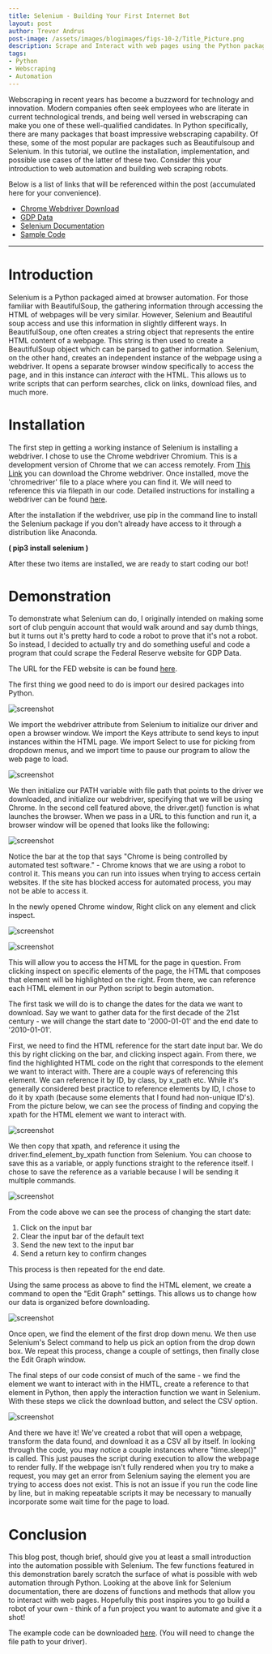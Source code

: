 ```yaml
---
title: Selenium - Building Your First Internet Bot
layout: post
author: Trevor Andrus
post-image: /assets/images/blogimages/figs-10-2/Title_Picture.png
description: Scrape and Interact with web pages using the Python package Selenium.
tags:
- Python
- Webscraping
- Automation
---
```


Webscraping in recent years has become a buzzword for technology and innovation. Modern companies often seek employees who are literate in current technological trends, and being well versed in webscraping can make you one of these well-qualified candidates. In Python specifically, there are many packages that  boast impressive webscraping capability. Of these, some of the most popular are packages such as Beautifulsoup and Selenium. In this tutorial, we outline the installation, implementation, and possible use cases of the latter of these two. Consider this your introduction to web automation and building web scraping robots. 

Below is a list of links that will be referenced within the post (accumulated here for your convenience). 


* [Chrome Webdriver Download](https://sites.google.com/chromium.org/driver/downloads?authuser=0)
* [GDP Data](https://fred.stlouisfed.org/series/GDP)
* [Selenium Documentation](https://www.selenium.dev/documentation/)
* [Sample Code](/assets/images/blogimages/figs-10-2/Selenium.ipynb)

---

# Introduction

Selenium is a Python packaged aimed at browser automation. For those familiar with BeautifulSoup, the gathering information through accessing the HTML of webpages will be very similar. However, Selenium and Beautiful soup access and use this information in slightly different ways. In BeautifulSoup, one often creates a string object that represents the entire HTML content of a webpage. This string is then used to create a BeautifulSoup object which can be parsed to gather information. Selenium, on the other hand, creates an independent instance of the webpage using a webdriver. It opens a separate browser window specifically to access the page, and in this instance can *interact* with the HTML. This allows us to write scripts that can perform searches, click on links, download files, and much more. 

# Installation

The first step in getting a working instance of Selenium is installing a webdriver. I chose to use the Chrome webdriver Chromium. This is a development version of Chrome that we can access remotely. From [This Link](https://sites.google.com/chromium.org/driver/downloads?authuser=0) you can download the Chrome webdriver. Once installed, move the 'chromedriver' file to a place where you can find it. We will need to reference this via filepath in our code. 
Detailed instructions for installing a webdriver can be found [here](https://blog.testproject.io/2019/07/16/installing-selenium-webdriver-using-python-chrome/).

After the installation if the webdriver, use pip in the command line to install the Selenium package if you don't already have access to it through a distribution like Anaconda. 

**( pip3 install selenium )**

After these two items are installed, we are ready to start coding our bot!

# Demonstration

To demonstrate what Selenium can do, I originally intended on making some sort of club penguin account that would walk around and say dumb things, but it turns out it's pretty hard to code a robot to prove that it's not a robot. So instead, I decided to actually try and do something useful and code a program that could scrape the Federal Reserve website for GDP Data. 

The URL for the FED website is can be found [here](https://fred.stlouisfed.org/series/GDP). 

The first thing we good need to do is import our desired packages into Python. 


![screenshot](/assets/images/blogimages/figs-10-2/import_packages.png)

We import the webdriver attribute from Selenium to initialize our driver and open a browser window. We import the Keys attribute to send keys to input instances within the HTML page. We import Select to use for picking from dropdown menus, and we import time to pause our program to allow the web page to load. 



![screenshot](/assets/images/blogimages/figs-10-2/initialize_webdriver.png)

We then initialize our PATH variable with file path that points to the driver we downloaded, and initialize our webdriver, specifying that we will be using Chrome. In the second cell featured above, the driver.get() function is what launches the browser. When we pass in a URL to this function and run it, a browser window will be opened that looks like the following:


![screenshot](/assets/images/blogimages/figs-10-2/FED.png)


Notice the bar at the top that says "Chrome is being controlled by automated test software." - Chrome knows that we are using a robot to control it. This means you can run into issues when trying to access certain websites. If the site has blocked access for automated process, you may not be able to access it. 

In the newly opened Chrome window, Right click on any element and click inspect.


![screenshot](/assets/images/blogimages/figs-10-2/Inspect.png)


![screenshot](/assets/images/blogimages/figs-10-2/Inspected.png)

This will allow you to access the HTML for the page in question. From clicking inspect on specific elements of the page, the HTML that composes that element will be highlighted on the right. From there, we can reference each HTML element in our Python script to begin automation. 

The first task we will do is to change the dates for the data we want to download. Say we want to gather data for the first decade of the 21st century - we will change the start date to '2000-01-01' and the end date to '2010-01-01'.

First, we need to find the HTML reference for the start date input bar. We do this by right clicking on the bar, and clicking inspect again. From there, we find the highlighted HTML code on the right that corresponds to the element we want to interact with. There are a couple ways of referencing this element. We can reference it by ID, by class, by x_path etc. While it's generally considered best practice to reference elements by ID, I chose to do it by xpath (because some elements that I found had non-unique ID's). From the picture below, we can see the process of finding and copying the xpath for the HTML element we want to interact with. 


![screenshot](/assets/images/blogimages/figs-10-2/Inspect_element.png)


We then copy that xpath, and reference it using the driver.find_element_by_xpath function from Selenium. You can choose to save this as a variable, or apply functions straight to the reference itself. I chose to save the reference as a variable because I will be sending it multiple commands. 



![screenshot](/assets/images/blogimages/figs-10-2/Change_Start.png)


From the code above we can see the process of changing the start date:
1. Click on the input bar
2. Clear the input bar of the default text
3. Send the new text to the input bar
4. Send a return key to confirm changes

This process is then repeated for the end date.


Using the same process as above to find the HTML element, we create a command to open the "Edit Graph" settings. This allows us to change how our data is organized before downloading. 


![screenshot](/assets/images/blogimages/figs-10-2/Edit_Graph.png)


Once open, we find the element of the first drop down menu. We then use Selenium's Select command to help us pick an option from the drop down box. We repeat this process, change a couple of settings, then finally close the Edit Graph window. 

The final steps of our code consist of much of the same - we find the element we want to interact with in the HMTL, create a reference to that element in Python, then apply the interaction function we want in Selenium. With these steps we click the download button, and select the CSV option. 



![screenshot](/assets/images/blogimages/figs-10-2/Final_code.png)


And there we have it! We've created a robot that will open a webpage, transform the data found, and download it as a CSV all by itself. In looking through the code, you may notice a couple instances where "time.sleep()" is called. This just pauses the script during execution to allow the webpage to render fully. If the webpage isn't fully rendered when you try to make a request, you may get an error from Selenium saying the element you are trying to access does not exist. This is not an issue if you run the code line by line, but in making repeatable scripts it may be necessary to manually incorporate some wait time for the page to load. 


# Conclusion

This blog post, though brief, should give you at least a small introduction into the automation possible with Selenium. The few functions featured in this demonstration barely scratch the surface of what is possible with web automation through Python. Looking at the above link for Selenium documentation, there are dozens of functions and methods that allow you to interact with web pages. Hopefully this post inspires you to go build a robot of your own - think of a fun project you want to automate and give it a shot!

The example code can be downloaded [here](/assets/images/blogimages/figs-10-2/Selenium.ipynb). (You will need to change the file path to your driver).



